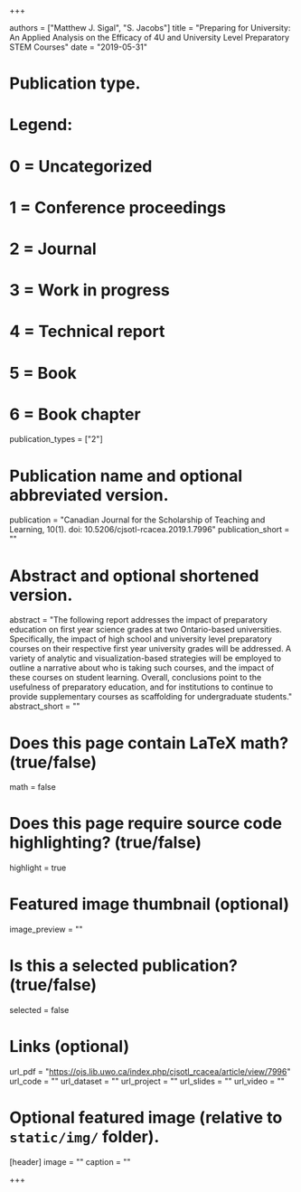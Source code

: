 +++

authors = ["Matthew J. Sigal", "S. Jacobs"]
title = "Preparing for University: An Applied Analysis on the Efficacy of 4U and University Level Preparatory STEM Courses"
date = "2019-05-31"

# Publication type.
# Legend:
# 0 = Uncategorized
# 1 = Conference proceedings
# 2 = Journal
# 3 = Work in progress
# 4 = Technical report
# 5 = Book
# 6 = Book chapter
publication_types = ["2"]

# Publication name and optional abbreviated version.
publication = "Canadian Journal for the Scholarship of Teaching and Learning, 10(1). doi: 10.5206/cjsotl-rcacea.2019.1.7996"
publication_short = ""

# Abstract and optional shortened version.
abstract = "The following report addresses the impact of preparatory education on first year science grades at two Ontario-based universities. Specifically, the impact of high school and university level preparatory courses on their respective first year university grades will be addressed. A variety of analytic and visualization-based strategies will be employed to outline a narrative about who is taking such courses, and the impact of these courses on student learning. Overall, conclusions point to the usefulness of preparatory education, and for institutions to continue to provide supplementary courses as scaffolding for undergraduate students."
abstract_short = ""

# Does this page contain LaTeX math? (true/false)
math = false

# Does this page require source code highlighting? (true/false)
highlight = true

# Featured image thumbnail (optional)
image_preview = ""

# Is this a selected publication? (true/false)
selected = false

# Links (optional)
url_pdf = "https://ojs.lib.uwo.ca/index.php/cjsotl_rcacea/article/view/7996"
url_code = ""
url_dataset = ""
url_project = ""
url_slides = ""
url_video = ""

# Optional featured image (relative to `static/img/` folder).
[header]
image = ""
caption = ""

+++
